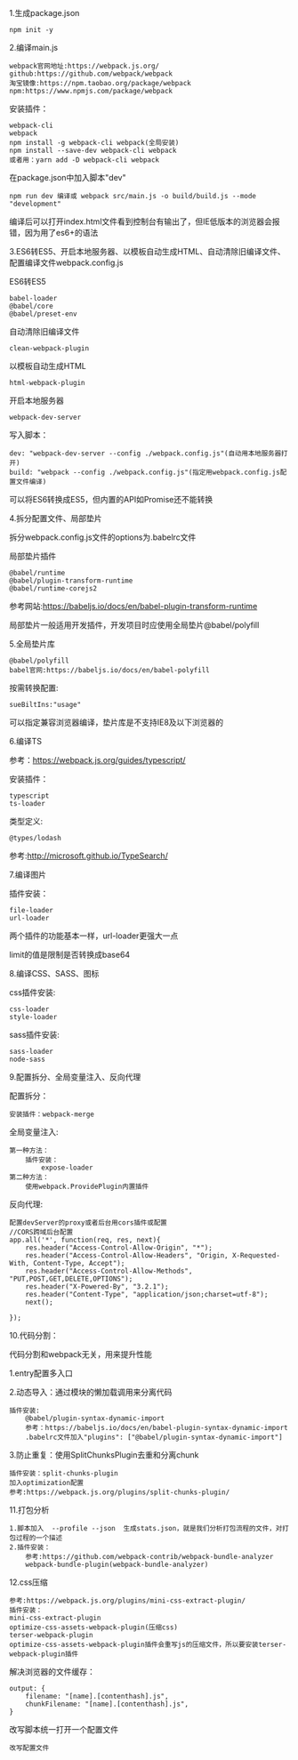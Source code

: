1.生成package.json

    npm init -y

2.编译main.js

    webpack官网地址:https://webpack.js.org/
    github:https://github.com/webpack/webpack
    淘宝镜像:https://npm.taobao.org/package/webpack
    npm:https://www.npmjs.com/package/webpack

安装插件：

    webpack-cli
    webpack
    npm install -g webpack-cli webpack(全局安装)
    npm install --save-dev webpack-cli webpack
    或者用：yarn add -D webpack-cli webpack

在package.json中加入脚本"dev"

    npm run dev 编译或 webpack src/main.js -o build/build.js --mode "development"

编译后可以打开index.html文件看到控制台有输出了，但IE低版本的浏览器会报错，因为用了es6+的语法

3.ES6转ES5、开启本地服务器、以模板自动生成HTML、自动清除旧编译文件、配置编译文件webpack.config.js

ES6转ES5

    babel-loader
    @babel/core
    @babel/preset-env

自动清除旧编译文件

    clean-webpack-plugin

以模板自动生成HTML

    html-webpack-plugin

开启本地服务器

    webpack-dev-server

写入脚本：

    dev: "webpack-dev-server --config ./webpack.config.js"(自动用本地服务器打开)
    build: "webpack --config ./webpack.config.js"(指定用webpack.config.js配置文件编译)

可以将ES6转换成ES5，但内置的API如Promise还不能转换

4.拆分配置文件、局部垫片

拆分webpack.config.js文件的options为.babelrc文件

局部垫片插件

    @babel/runtime
    @babel/plugin-transform-runtime
    @babel/runtime-corejs2

参考网站:https://babeljs.io/docs/en/babel-plugin-transform-runtime 

局部垫片一般适用开发插件，开发项目时应使用全局垫片@babel/polyfill

5.全局垫片库

    @babel/polyfill
    babel官网:https://babeljs.io/docs/en/babel-polyfill

按需转换配置:

    sueBiltIns:"usage"

可以指定兼容浏览器编译，垫片库是不支持IE8及以下浏览器的

6.编译TS

参考：https://webpack.js.org/guides/typescript/

安装插件：

    typescript
    ts-loader

类型定义:

    @types/lodash

参考:http://microsoft.github.io/TypeSearch/

7.编译图片

插件安装：

    file-loader
    url-loader

两个插件的功能基本一样，url-loader更强大一点

limit的值是限制是否转换成base64

8.编译CSS、SASS、图标

css插件安装:

    css-loader
    style-loader

sass插件安装:

    sass-loader
    node-sass

9.配置拆分、全局变量注入、反向代理

配置拆分：

    安装插件：webpack-merge

全局变量注入:

    第一种方法：
        插件安装：
            expose-loader
    第二种方法：
        使用webpack.ProvidePlugin内置插件

反向代理:

    配置devServer的proxy或者后台用cors插件或配置
    //CORS跨域后台配置
    app.all('*', function(req, res, next){
        res.header("Access-Control-Allow-Origin", "*");
        res.header("Access-Control-Allow-Headers", "Origin, X-Requested-With, Content-Type, Accept");
        res.header("Access-Control-Allow-Methods", "PUT,POST,GET,DELETE,OPTIONS");
        res.header("X-Powered-By", "3.2.1");
        res.header("Content-Type", "application/json;charset=utf-8");
        next();

    });

10.代码分割：

代码分割和webpack无关，用来提升性能

1.entry配置多入口

2.动态导入：通过模块的懒加载调用来分离代码

    插件安装:
        @babel/plugin-syntax-dynamic-import
        参考：https://babeljs.io/docs/en/babel-plugin-syntax-dynamic-import
        .babelrc文件加入"plugins": ["@babel/plugin-syntax-dynamic-import"]

3.防止重复：使用SplitChunksPlugin去重和分离chunk

    插件安装：split-chunks-plugin
    加入optimization配置
    参考:https://webpack.js.org/plugins/split-chunks-plugin/

11.打包分析

    1.脚本加入  --profile --json  生成stats.json，就是我们分析打包流程的文件，对打包过程的一个描述
    2.插件安装：
        参考:https://github.com/webpack-contrib/webpack-bundle-analyzer
        webpack-bundle-plugin(webpack-bundle-analyzer)
    
12.css压缩

    参考:https://webpack.js.org/plugins/mini-css-extract-plugin/
    插件安装：
    mini-css-extract-plugin
    optimize-css-assets-webpack-plugin(压缩css)
    terser-webpack-plugin
    optimize-css-assets-webpack-plugin插件会重写js的压缩文件，所以要安装terser-webpack-plugin插件

解决浏览器的文件缓存：

    output: {
        filename: "[name].[contenthash].js",
        chunkFilename: "[name].[contenthash].js",
    }

改写脚本统一打开一个配置文件

    改写配置文件